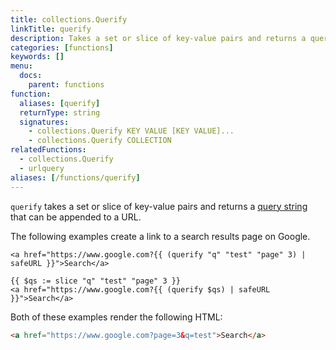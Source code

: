 ```yaml
---
title: collections.Querify
linkTitle: querify
description: Takes a set or slice of key-value pairs and returns a query string to be appended to URLs.
categories: [functions]
keywords: []
menu:
  docs:
    parent: functions
function:
  aliases: [querify]
  returnType: string
  signatures:
    - collections.Querify KEY VALUE [KEY VALUE]...
    - collections.Querify COLLECTION
relatedFunctions:
  - collections.Querify
  - urlquery
aliases: [/functions/querify]
---
```


`querify` takes a set or slice of key-value pairs and returns a [query string](https://en.wikipedia.org/wiki/Query_string) that can be appended to a URL.

The following examples create a link to a search results page on Google.

```go-html-template
<a href="https://www.google.com?{{ (querify "q" "test" "page" 3) | safeURL }}">Search</a>

{{ $qs := slice "q" "test" "page" 3 }}
<a href="https://www.google.com?{{ (querify $qs) | safeURL }}">Search</a>
```

Both of these examples render the following HTML:

```html
<a href="https://www.google.com?page=3&q=test">Search</a>
```
